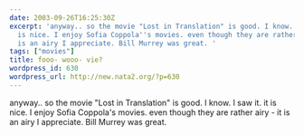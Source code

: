 ```yaml
---
date: 2003-09-26T16:25:30Z
excerpt: 'anyway.. so the movie "Lost in Translation" is good. I know. I saw it. it
  is nice. I enjoy Sofia Coppola''s movies. even though they are rather airy - it
  is an airy I appreciate. Bill Murrey was great. '
tags: ["movies"]
title: fooo- wooo- vie?
wordpress_id: 630
wordpress_url: http://new.nata2.org/?p=630
---
```


anyway.. so the movie "Lost in Translation" is good. I know. I saw it. it is nice. I enjoy Sofia Coppola's movies. even though they are rather airy - it is an airy I appreciate. Bill Murrey was great. 
